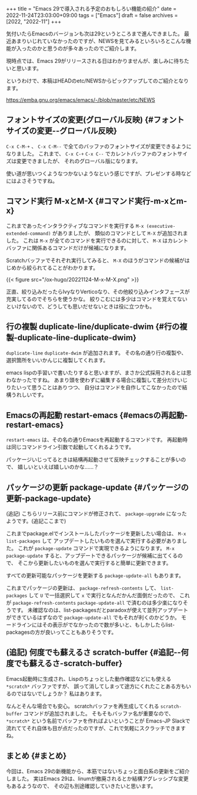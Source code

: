 +++
title = "Emacs 29で導入される予定のおもしろい機能の紹介"
date = 2022-11-24T23:03:00+09:00
tags = ["Emacs"]
draft = false
archives = [2022, "2022-11"]
+++

気付いたらEmacsのバージョンも次は29というところまで進んできました。
最近あまりいじれていなかったのですが、NEWSを見てみるといろいろとこんな機能が入ったのかと思うのが多々あったのでご紹介します。

現時点では、Emacs 29がリリースされる日はわかりませんが、楽しみに待ちたいと思います。

というわけで、本稿はHEADのetc/NEWSからピックアップしてのご紹介となります。

<https://emba.gnu.org/emacs/emacs/-/blob/master/etc/NEWS>


## フォントサイズの変更(グローバル反映) {#フォントサイズの変更--グローバル反映}

`C-x C-M-+` 、 `C-x C-M--` で全てのバッファのフォントサイズが変更できるようになりました。
これまで、 `C-x C-+` `C-x C--` でカレントバッファのフォントサイズは変更できましたが、
それのグローバル版になります。

使い道が思いつくようなつかないようなという感じですが、プレゼンする時などにはよさそうですね。


## コマンド実行 M-xとM-X {#コマンド実行-m-xとm-x}

これまであったインタラクティブなコマンドを実行する `M-x (executive-extended-command)` がありましたが、
類似のコマンドとして `M-X` が追加されました。
これは `M-x` が全てのコマンドを実行できるのに対して、 `M-X` はカレントバッファに関係あるコマンドだけが候補になります。

Scratchバッファでそれぞれ実行してみると、 `M-X` のほうがコマンドの候補がはじめから絞られてることがわかります。

{{< figure src="/ox-hugo/20221124-M-x-M-X.png" >}}

正直、絞り込みだったらIvyなりVerticoなり、その他絞り込みインタフェースが充実してるのでそちらを使うかな。
絞りこむには多少はコマンドを覚えてないといけないので、どうしても思いだせないときは役に立つかも。


## 行の複製 duplicate-line/duplicate-dwim {#行の複製-duplicate-line-duplicate-dwim}

`duplicate-line` `duplicate-dwim` が追加されます。
その名の通り行の複製や、選択箇所をいいかんじに複製してくれます。

emacs lispの手習いで書いたりすると思いますが、まさか公式採用されるとは思わなかったですね。
あまり頭を使わずに編集する場合に複製して差分だけいじりたいって思うことはありつつ、
自分はコマンドを自作してこなかったので結構うれしいです。


## Emacsの再起動 restart-emacs {#emacsの再起動-restart-emacs}

`restart-emacs` は、その名の通りEmacsを再起動するコマンドです。
再起動時は同じコマンドライン引数で起動してくれるようです。

パッケージいじってるときは結構再起動させて反映チェックすることが多いので、
嬉しいといえば嬉しいのかな……？


## パッケージの更新 package-update {#パッケージの更新-package-update}

(追記) こちらリリース前にコマンドが修正されて、 `package-upgrade` になったようです。(追記ここまで)

これまでpackage.elでインストールしたパッケージを更新したい場合は、 `M-x list-packages` して
アップデートしたいものを選んで実行する必要がありました。
これが `package-update` コマンドで実現できるようになります。
`M-x package-update` すると、アップデートできるパッケージが候補に出てくるので、
そこから更新したいものを選んで実行すると簡単に更新できます。

すべての更新可能なパッケージを更新する `package-update-all` もあります。

これまでパッケージの更新は、 `package-refresh-contents` して、 `list-packages` して
`U` で一括選択して `x` で実行となんだかんだ面倒だったので、
これが `package-refresh-contents` `package-update-all` で済むのは多少楽になりそうです。
未確認なのは、list-packagesだとparadoxが使えて並列アップデートができているはずなので
`package-update-all` でもそれが利くのかどうか。
モードラインにはその表示がでなかったので数が多いと、もしかしたらlist-packagesの方が良いってこともありそうです。


## (追記) 何度でも蘇えるさ scratch-buffer {#追記--何度でも蘇えるさ-scratch-buffer}

Emacs起動時に生成され、Lispのちょっとした動作確認などにも使える `*scratch*` バッファですが、
誤って消してしまって途方にくれたことある方もいるのではないでしょうか？ 私はあります。

なんとそんな場合でも安心。 scratchバッファを再生成してくれる `scratch-buffer` コマンドが追加されました。
そもそもバッファ名が重要なので、 `*scratch*` という名前でバッファを作ればよいということが
Emacs-JP Slackで流れててそれ自体も目が点だったのですが、これで気軽にスクラッチできますね。


## まとめ {#まとめ}

今回は、Emacs 29の新機能から、本筋ではないちょっと面白系の更新をご紹介しました。
実はEmacs 29は、linumが撤廃されるとか結構アグレッシブな変更もあるようなので、
その辺も別途確認していきたいと思います。
